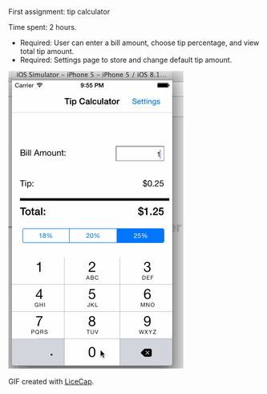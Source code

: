 First assignment: tip calculator

Time spent: 2 hours.
* Required: User can enter a bill amount, choose tip percentage, and view total tip amount.
* Required: Settings page to store and change default tip amount.

![Video Walkthrough](tipsDemo.gif)

GIF created with [LiceCap](http://www.cockos.com/licecap/).



